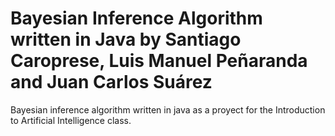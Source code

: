 # Bayesian Inference Algorithm written in Java by Santiago Caroprese, Luis Manuel Peñaranda and Juan Carlos Suárez
Bayesian inference algorithm written in java as a proyect for the Introduction to Artificial Intelligence class.
